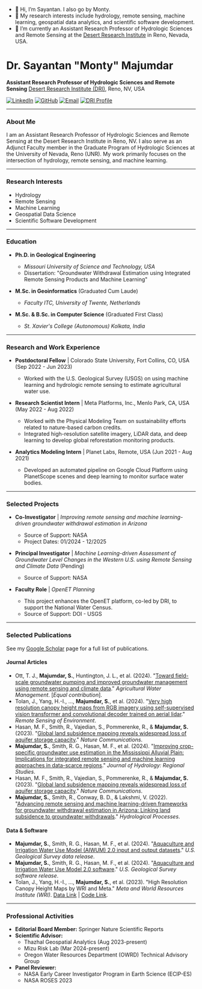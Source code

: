 - 👋 Hi, I’m Sayantan. I also go by Monty.
- 👀 My research interests include hydrology, remote sensing, machine learning, geospatial data analytics, and scientific software development.
- 🌱 I’m currently an Assistant Research Professor of Hydrologic Sciences and Remote Sensing at the <a href=https://www.dri.edu>Desert Research Institute</a> in Reno, Nevada, USA.

<!---
montimaj/montimaj is a ✨ special ✨ repository because its `README.md` (this file) appears on your GitHub profile.
You can click the Preview link to take a look at your changes.
--->

# Dr. Sayantan "Monty" Majumdar

**Assistant Research Professor of Hydrologic Sciences and Remote Sensing**
[Desert Research Institute (DRI)](https://www.dri.edu/), Reno, NV, USA

[![LinkedIn](https://img.shields.io/badge/LinkedIn-sayantanmajumdar-blue)](https://www.linkedin.com/in/sayantanmajumdar/)
[![GitHub](https://img.shields.io/badge/GitHub-montimaj-green)](https://github.com/montimaj)
<a href="mailto:sayantan.majumdar@dri.edu"><img src="https://img.shields.io/badge/Email-sayantan.majumdar@dri.edu-red" alt="Email"></a>
<a href="https://www.dri.edu/directory/sayantan-majumdar/"><img src="https://img.shields.io/badge/Website-DRI%20Profile-lightgrey" alt="DRI Profile"></a>

---

### About Me

I am an Assistant Research Professor of Hydrologic Sciences and Remote Sensing at the Desert Research Institute in Reno, NV. I also serve as an Adjunct Faculty member in the Graduate Program of Hydrologic Sciences at the University of Nevada, Reno (UNR). My work primarily focuses on the intersection of hydrology, remote sensing, and machine learning.

---

### Research Interests

* Hydrology
* Remote Sensing
* Machine Learning
* Geospatial Data Science
* Scientific Software Development

---

### Education

* **Ph.D. in Geological Engineering**
    * *Missouri University of Science and Technology, USA*
    * Dissertation: "Groundwater Withdrawal Estimation using Integrated Remote Sensing Products and Machine Learning"

* **M.Sc. in Geoinformatics** (Graduated Cum Laude)
    * *Faculty ITC, University of Twente, Netherlands*

* **M.Sc. & B.Sc. in Computer Science** (Graduated First Class)
    * *St. Xavier's College (Autonomous) Kolkata, India*

---

### Research and Work Experience

* **Postdoctoral Fellow** | Colorado State University, Fort Collins, CO, USA (Sep 2022 - Jun 2023)
    * Worked with the U.S. Geological Survey (USGS) on using machine learning and hydrologic remote sensing to estimate agricultural water use.

* **Research Scientist Intern** | Meta Platforms, Inc., Menlo Park, CA, USA (May 2022 - Aug 2022)
    * Worked with the Physical Modeling Team on sustainability efforts related to nature-based carbon credits.
    * Integrated high-resolution satellite imagery, LiDAR data, and deep learning to develop global reforestation monitoring products.

* **Analytics Modeling Intern** | Planet Labs, Remote, USA (Jun 2021 - Aug 2021)
    * Developed an automated pipeline on Google Cloud Platform using PlanetScope scenes and deep learning to monitor surface water bodies.

---

### Selected Projects

* **Co-Investigator** | *Improving remote sensing and machine learning-driven groundwater withdrawal estimation in Arizona*
    * Source of Support: NASA
    * Project Dates: 01/2024 - 12/2025

* **Principal Investigator** | *Machine Learning-driven Assessment of Groundwater Level Changes in the Western U.S. using Remote Sensing and Climate Data* (Pending)
    * Source of Support: NASA

* **Faculty Role** | *OpenET Planning*
    * This project enhances the OpenET platform, co-led by DRI, to support the National Water Census.
    * Source of Support: DOI - USGS

---

### Selected Publications
See my [Google Scholar](https://scholar.google.com/citations?user=iYlO-VcAAAAJ&hl=en) page for a full list of publications. 
#### Journal Articles

* Ott, T. J., **Majumdar, S.**, Huntington, J. L., et al. (2024). "[Toward field-scale groundwater pumping and improved groundwater management using remote sensing and climate data](https://doi.org/10.1016/j.agwat.2024.109000)." *Agricultural Water Management*. [*Equal contribution*].
* Tolan, J., Yang, H.-I., ..., **Majumdar, S.**, et al. (2024). "[Very high resolution canopy height maps from RGB imagery using self-supervised vision transformer and convolutional decoder trained on aerial lidar](https://doi.org/10.1016/j.rse.2023.113888)." *Remote Sensing of Environment*.
* Hasan, M. F., Smith, R., Vajedian, S., Pommerenke, R., & **Majumdar, S.** (2023). "[Global land subsidence mapping reveals widespread loss of aquifer storage capacity](https://doi.org/10.1038/s41467-023-41933-z)." *Nature Communications*.
* **Majumdar, S.**, Smith, R. G., Hasan, M. F., et al. (2024). "[Improving crop-specific groundwater use estimation in the Mississippi Alluvial Plain: Implications for integrated remote sensing and machine learning approaches in data-scarce regions](https://doi.org/10.1016/j.ejrh.2024.101674)." *Journal of Hydrology: Regional Studies*.
* Hasan, M. F., Smith, R., Vajedian, S., Pommerenke, R., & **Majumdar, S.** (2023). "[Global land subsidence mapping reveals widespread loss of aquifer storage capacity](https://doi.org/10.1038/s41467-023-41933-z)." *Nature Communications*.
* **Majumdar, S.**, Smith, R., Conway, B. D., & Lakshmi, V. (2022). "[Advancing remote sensing and machine learning-driven frameworks for groundwater withdrawal estimation in Arizona: Linking land subsidence to groundwater withdrawals](https://doi.org/10.1002/hyp.14757)." *Hydrological Processes*.

#### Data & Software
* **Majumdar, S.**, Smith, R. G., Hasan, M. F., et al. (2024). "[Aquaculture and Irrigation Water Use Model (AIWUM) 2.0 input and output datasets](https://doi.org/10.5066/P9CET25K)." *U.S. Geological Survey data release*.
* **Majumdar, S.**, Smith, R. G., Hasan, M. F., et al. (2024). "[Aquaculture and Irrigation Water Use Model 2.0 software](https://doi.org/10.5066/P137FIUZ)." *U.S. Geological Survey software release*.
* Tolan, J., Yang, H.-I., ..., **Majumdar, S.**, et al. (2023). "High Resolution Canopy Height Maps by WRI and Meta." *Meta and World Resources Institute (WRI)*. [Data Link](https://registry.opendata.aws/dataforgood-fb-forests/) | [Code Link](https://github.com/facebookresearch/HighResCanopyHeight).

---

### Professional Activities

* **Editorial Board Member:** Springer Nature Scientific Reports
* **Scientific Advisor:**
    * Thazhal Geospatial Analytics (Aug 2023-present)
    * Mizu Risk Lab (Mar 2024-present)
    * Oregon Water Resources Department (OWRD) Technical Advisory Group
* **Panel Reviewer:**
    * NASA Early Career Investigator Program in Earth Science (ECIP-ES)
    * NASA ROSES 2023

